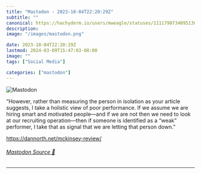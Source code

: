 ```yaml
---
title: "Mastodon - 2023-10-04T22:20:29Z"
subtitle: ""
canonical: https://hachyderm.io/users/mweagle/statuses/111179073409513061
description:
image: "/images/mastodon.png"

date: 2023-10-04T22:20:29Z
lastmod: 2024-03-09T15:47:03-08:00
image: ""
tags: ["Social Media"]

categories: ["mastodon"]
---
```

![Mastodon](/images/mastodon.png)

<p>“However, rather than measuring the person in isolation as your article suggests, I take a holistic view of poor performance. If we assume we are hiring smart and motivated people—and if we are not then we need to look at our recruiting operation—then if someone is identified as a “weak” performer, I take that as signal that we are letting that person down.”</p><p><a href="https://dannorth.net/mckinsey-review/" target="_blank" rel="nofollow noopener noreferrer" translate="no"><span class="invisible">https://</span><span class="">dannorth.net/mckinsey-review/</span><span class="invisible"></span></a></p>


###### [Mastodon Source 🐘](https://hachyderm.io/@mweagle/111179073409513061)

___
